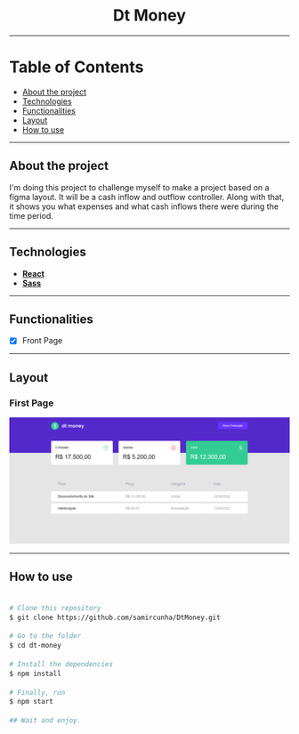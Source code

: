 <h1 align="center"> 
  Dt Money 
</h1>

---

Table of Contents
=================
<!--ts-->
  * [About the project](#-about-project)
  * [Technologies](#-technologies)
  * [Functionalities](#-functionalities)
  * [Layout](#-layout)
  * [How to use](#-how-to-use)
<!--te-->

---

## About the project <a name="-about-project" style="text-decoration:none"></a>

I'm doing this project to challenge myself to make a project based on a figma layout. It will be a cash inflow and outflow controller. Along with that, it shows you what expenses and what cash inflows there were during the time period.

---

## Technologies <a name="-technologies" style="text-decoration:none"></a>
  
- **[React](https://en.reactjs.org/)**
- **[Sass](https://sass-lang.com/)**
  
--- 

## Functionalities <a name="-functionalities" style="text-decoration:none"></a>
  
- [x] Front Page

---

## Layout <a name="-layout" style="text-decoration:none"></a>

### First Page
<img alt="First Page" src="https://github.com/samircunha/DtMoney/blob/main/dt_money%20.png"></img>


---

## How to use <a name="-how-to-use" style="text-decoration:none"></a>

```bash

# Clone this repository
$ git clone https://github.com/samircunha/DtMoney.git

# Go to the folder
$ cd dt-money

# Install the dependencies
$ npm install

# Finally, run
$ npm start

## Wait and enjoy.

```
